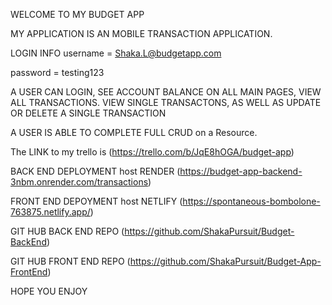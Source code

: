 WELCOME TO MY BUDGET APP

MY APPLICATION IS AN MOBILE TRANSACTION APPLICATION.

LOGIN INFO 
 username   =  Shaka.L@budgetapp.com

 password  =  testing123

A USER CAN LOGIN, SEE ACCOUNT BALANCE ON ALL MAIN PAGES, VIEW ALL TRANSACTIONS. VIEW SINGLE TRANSACTONS, AS WELL AS UPDATE OR DELETE A SINGLE TRANSACTION

A USER IS ABLE TO COMPLETE FULL CRUD on a Resource.

The LINK to my trello is (https://trello.com/b/JqE8hOGA/budget-app)

BACK END DEPLOYMENT host RENDER (https://budget-app-backend-3nbm.onrender.com/transactions)

FRONT END DEPOYMENT host  NETLIFY (https://spontaneous-bombolone-763875.netlify.app/)

GIT HUB BACK END REPO (https://github.com/ShakaPursuit/Budget-BackEnd)

GIT HUB FRONT END REPO (https://github.com/ShakaPursuit/Budget-App-FrontEnd)

HOPE YOU ENJOY